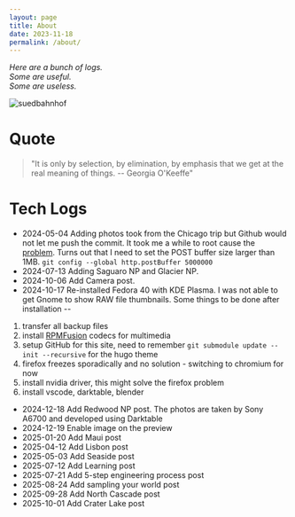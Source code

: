 ```yaml
---
layout: page
title: About
date: 2023-11-18
permalink: /about/
---
```


*Here are a bunch of logs.\
Some are useful.\
Some are useless.*

![suedbahnhof](/images/suedbahnhof.jpg)

# Quote

> "It is only by selection, by elimination, by emphasis that we get at the real meaning of things. -- Georgia O'Keeffe"


# Tech Logs

 - 2024-05-04 Adding photos took from the Chicago trip but Github would not let me push the commit. It took me a while to root cause the [problem](https://confluence.atlassian.com/stashkb/git-push-fails-fatal-the-remote-end-hung-up-unexpectedly-282988530.html). Turns out that I need to set the POST buffer size larger than 1MB. ```git config --global http.postBuffer 5000000```  
 - 2024-07-13 Adding Saguaro NP and Glacier NP.  
 - 2024-10-06 Add Camera post. 
 - 2024-10-17 Re-installed Fedora 40 with KDE Plasma. I was not able to get Gnome to show RAW file thumbnails. Some things to be done after installation -- 
 1. transfer all backup files
 2. install [RPMFusion](https://rpmfusion.org/Howto) codecs for multimedia
 3. setup GitHub for this site, need to remember ```git submodule update --init --recursive``` for the hugo theme
 4. firefox freezes sporadically and no solution - switching to chromium for now
 5. install nvidia driver, this might solve the firefox problem
 6. install vscode, darktable, blender
- 2024-12-18 Add Redwood NP post. The photos are taken by Sony A6700 and developed using Darktable
- 2024-12-19 Enable image on the preview
- 2025-01-20 Add Maui post
- 2025-04-12 Add Lisbon post
- 2025-05-03 Add Seaside post
- 2025-07-12 Add Learning post
- 2025-07-21 Add 5-step engineering process post
- 2025-08-24 Add sampling your world post
- 2025-09-28 Add North Cascade post
- 2025-10-01 Add Crater Lake post

